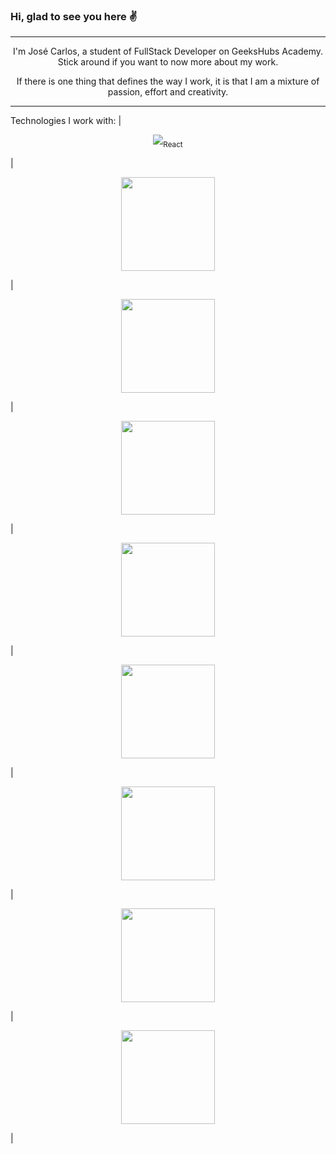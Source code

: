### Hi, glad to see you here :v:


---

<p align="center">
I'm José Carlos, a student of FullStack Developer on GeeksHubs Academy. Stick around if you want to now more about my work.
</p>

<p align="center">
If there is one thing that defines the way I work, it is that I am a mixture of passion, effort and creativity.
</p>

---
Technologies I work with:
| <p align="center"><img src="src/assets/Readme/technologies/react.png" /><sub>React</sub></p> |  <p align="center"><img src="src/assets/Readme/technologies/react.png" width="150" height="150"/><sub></sub></p> |  <p align="center"><img src="src/assets/Readme/technologies/react.png" width="150" height="150"/><sub></sub></p> |  <p align="center"><img src="src/assets/Readme/technologies/react.png" width="150" height="150"/><sub></sub></p> |  <p align="center"><img src="src/assets/Readme/technologies/react.png" width="150" height="150"/><sub></sub></p> |  <p align="center"><img src="src/assets/Readme/technologies/react.png" width="150" height="150"/><sub></sub></p> |  <p align="center"><img src="src/assets/Readme/technologies/react.png" width="150" height="150"/><sub></sub></p> |  <p align="center"><img src="src/assets/Readme/technologies/react.png" width="150" height="150"/><sub></sub></p> |  <p align="center"><img src="src/assets/Readme/technologies/react.png" width="150" height="150"/><sub></sub></p> |
<!--
**jcarlos2n/jcarlos2n** is a ✨ _special_ ✨ repository because its `README.md` (this file) appears on your GitHub profile.

Here are some ideas to get you started:

- 🔭 I’m currently working on ...
- 🌱 I’m currently learning ...
- 👯 I’m looking to collaborate on ...
- 🤔 I’m looking for help with ...
- 💬 Ask me about ...
- 📫 How to reach me: ...
- 😄 Pronouns: ...
- ⚡ Fun fact: ...
-->
